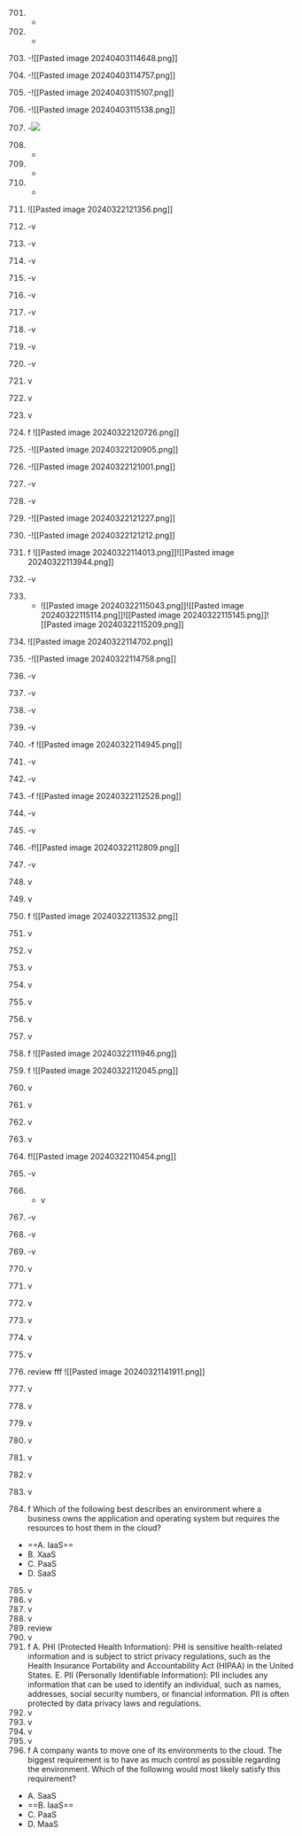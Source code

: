 701. -
702. -
703. -![[Pasted image 20240403114648.png]]
704. -![[Pasted image 20240403114757.png]]
705. -![[Pasted image 20240403115107.png]]
706. -![[Pasted image 20240403115138.png]]
707. -![](Pasted%20image%2020240405143150.png)
708. -
709. -
710. -
711. ![[Pasted image 20240322121356.png]]
712. -v
713. -v
714. -v
715. -v
716. -v
717. -v
718. -v
719. -v
720. -v
721. v
722. v
723. v
724. f ![[Pasted image 20240322120726.png]]
725. -![[Pasted image 20240322120905.png]]
726. -![[Pasted image 20240322121001.png]]
727. -v
728. -v
729. -![[Pasted image 20240322121227.png]]
730. -![[Pasted image 20240322121212.png]]
731. f ![[Pasted image 20240322114013.png]]![[Pasted image 20240322113944.png]]
732. -v
733. - ![[Pasted image 20240322115043.png]]![[Pasted image 20240322115114.png]]![[Pasted image 20240322115145.png]]![[Pasted image 20240322115209.png]]
734. ![[Pasted image 20240322114702.png]]
735. -![[Pasted image 20240322114758.png]]
736. -v
737. -v
738. -v
739. -v
740. -f ![[Pasted image 20240322114945.png]]
741. -v
742. -v
743. -f ![[Pasted image 20240322112528.png]]
744. -v
745. -v
746. -f![[Pasted image 20240322112809.png]]
747. -v
748. v
749. v
750. f ![[Pasted image 20240322113532.png]]
751. v
752. v
753. v
754. v
755. v
756. v
757. v
758. f ![[Pasted image 20240322111946.png]]
759. f ![[Pasted image 20240322112045.png]]
760. v
761. v
762. v
763. v
764. f![[Pasted image 20240322110454.png]]
765. -v
766. - v
767. -v
768. -v
769. -v
770. v





771. v
772. v
773. v
774. v
775. v
776. review fff ![[Pasted image 20240321141911.png]]
777. v
778. v
779. v
780. v

781. v
782. v
783. v
784. f Which of the following best describes an environment where a business owns the application and operating system but requires the resources to host them in the cloud?

- ==A. IaaS==
- B. XaaS
- C. PaaS
- D. SaaS
785. v
786. v
787. v
788. v
789. review
790. v
791. f
 A. PHI (Protected Health Information): PHI is sensitive health-related information and is subject to strict privacy regulations, such as the Health Insurance Portability and Accountability Act (HIPAA) in the United States. E. PII (Personally Identifiable Information): PII includes any information that can be used to identify an individual, such as names, addresses, social security numbers, or financial information. PII is often protected by data privacy laws and regulations.
796. v
797. v
798. v
799. v
800. f 
A company wants to move one of its environments to the cloud. The biggest requirement is to have as much control as possible regarding the environment. Which of the following would most likely satisfy this requirement?

- A. SaaS
- ==B. IaaS==
- C. PaaS
- D. MaaS